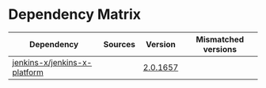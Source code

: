 # Dependency Matrix

Dependency | Sources | Version | Mismatched versions
---------- | ------- | ------- | -------------------
[jenkins-x/jenkins-x-platform](https://github.com/jenkins-x/jenkins-x-platform) |  | [2.0.1657](https://github.com/jenkins-x/jenkins-x-platform/releases/tag/v2.0.1657) | 
